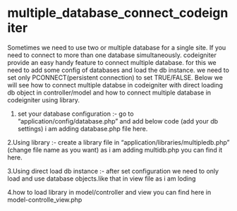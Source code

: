 # multiple_database_connect_codeigniter

Sometimes we need to use two or multiple database for a single site. If you need to connect to more than one database simultaneously. codeigniter provide an easy handy feature to connect multiple database. for this we need to add some config of databases and load the db instance. we need to set only PCONNECT(persistent connection) to set TRUE/FALSE. Below we will see how to connect multiple databse in codeigniter with direct loading db object in controller/model and how to connect multiple database in codeigniter using library.

1. set your database configuration :- go to “application/config/database.php” and add below code (add your db settings) i am adding database.php file here.

2.Using library :- create a library file in “application/libraries/multipledb.php” (change file name as you want) as i am adding multidb.php you can find it here.

3.Using direct load db instance :- after set configuration we need to only load and use database objects.like that in view file as i am loding

4.how to load library in model/controller and view you can find here in model-controlle_view.php
